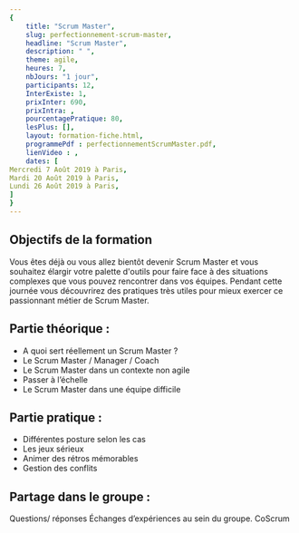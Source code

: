 ```yaml
---
{
	title: "Scrum Master",
	slug: perfectionnement-scrum-master, 
	headline: "Scrum Master",
	description: " ",
	theme: agile,
	heures: 7,
	nbJours: "1 jour",
	participants: 12,
	InterExiste: 1,
	prixInter: 690,
	prixIntra: ,
	pourcentagePratique: 80,
	lesPlus: [],
	layout: formation-fiche.html, 
	programmePdf : perfectionnementScrumMaster.pdf,
	lienVideo : ,
	dates: [
Mercredi 7 Août 2019 à Paris,
Mardi 20 Août 2019 à Paris,
Lundi 26 Août 2019 à Paris,
]
}
---
```



## Objectifs de la formation ##

Vous êtes déjà ou vous allez bientôt devenir Scrum Master et vous souhaitez élargir votre palette d'outils pour faire face à des situations complexes que vous pouvez rencontrer dans vos équipes. 
Pendant cette journée vous découvrirez des pratiques très utiles pour mieux exercer ce passionnant métier de Scrum Master.

## Partie théorique : ##

* A quoi sert réellement un Scrum Master ?
* Le Scrum Master / Manager / Coach
* Le Scrum Master dans un contexte non agile
* Passer à l’échelle
* Le Scrum Master dans une équipe difficile

## Partie pratique : ##

* Différentes posture selon les cas
* Les jeux sérieux
* Animer des rétros mémorables
* Gestion des conflits

## Partage dans le groupe : ##

Questions/ réponses
Échanges d’expériences au sein du groupe.
CoScrum

